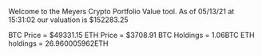 Welcome to the Meyers Crypto Portfolio Value tool. 
As of 05/13/21 at 15:31:02 our valuation is $152283.25 

BTC Price = $49331.15
 ETH Price = $3708.91
BTC Holdings = 1.06BTC
 ETH holdings = 26.960005962ETH 
